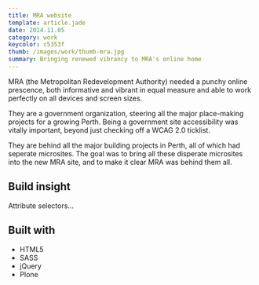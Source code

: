```yaml
---
title: MRA website
template: article.jade
date: 2014.11.05
category: work
keycolor: c5353f
thumb: /images/work/thumb-mra.jpg
summary: Bringing renewed vibrancy to MRA's online home
---
```


MRA (the Metropolitan Redevelopment Authority) needed a punchy online prescence, both informative and vibrant in equal measure and 
able to work perfectly on all devices and screen sizes.

They are a government organization, steering all the major place-making projects for a growing Perth.
Being a government site accessibility was vitally important, beyond just checking off a WCAG 2.0 ticklist.

They are behind all the major building projects in Perth, all of which had seperate microsites. 
The goal was to bring all these disperate microsites into the new MRA site, 
and to make it clear MRA was behind them all.

## Build insight

Attribute selectors...

## Built with

- HTML5
- SASS
- jQuery
- Plone
